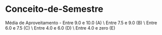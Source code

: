 # Conceito-de-Semestre
Média de Aproveitamento - Entre 9.0 e 10.0 (A) \ Entre 7.5 e 9.0 (B) \ Entre 6.0 e 7.5 (C) \ Entre 4.0 e 6.0 (D) \ Entre 4.0 e zero (E)

